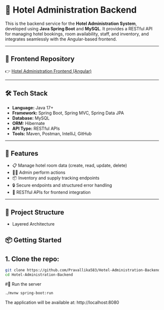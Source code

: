 # 🏨 Hotel Administration Backend

This is the backend service for the **Hotel Administration System**, developed using **Java Spring Boot** and **MySQL**. It provides a RESTful API for managing hotel bookings, room availability, staff, and inventory, and integrates seamlessly with the Angular-based frontend.

---

## 🔗 Frontend Repository

👉 [Hotel Administration Frontend (Angular)](https://github.com/Pravallika583/Hotel-Administration-Frontend)

---

## 🛠️ Tech Stack

- **Language:** Java 17+
- **Framework:** Spring Boot, Spring MVC, Spring Data JPA
- **Database:** MySQL
- **ORM:** Hibernate
- **API Type:** RESTful APIs
- **Tools:** Maven, Postman, IntelliJ, GitHub

---

## 🚀 Features

- 📋 Manage hotel room data (create, read, update, delete)
- 👨‍💼 Admin perform actions
- 📦 Inventory and supply tracking endpoints
- 🔒 Secure endpoints and structured error handling
- 📡 RESTful APIs for frontend integration

---

## 📂 Project Structure
- Layered Architecture

## 📦 Getting Started
## 1. Clone the repo:
```bash
git clone https://github.com/Pravallika583/Hotel-Administration-Backend.git
cd Hotel-Administration-Backend
```
#🚀 Run the server
``` bash
./mvnw spring-boot:run
```
The application will be available at: http://localhost:8080

